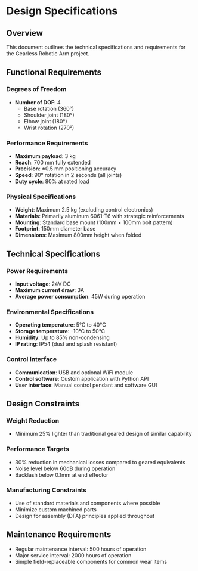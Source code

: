 # Design Specifications

## Overview
This document outlines the technical specifications and requirements for the Gearless Robotic Arm project.

## Functional Requirements

### Degrees of Freedom
- **Number of DOF**: 4
  - Base rotation (360°)
  - Shoulder joint (180°)
  - Elbow joint (180°)
  - Wrist rotation (270°)

### Performance Requirements
- **Maximum payload**: 3 kg
- **Reach**: 700 mm fully extended
- **Precision**: ±0.5 mm positioning accuracy
- **Speed**: 90° rotation in 2 seconds (all joints)
- **Duty cycle**: 80% at rated load

### Physical Specifications
- **Weight**: Maximum 2.5 kg (excluding control electronics)
- **Materials**: Primarily aluminum 6061-T6 with strategic reinforcements
- **Mounting**: Standard base mount (100mm × 100mm bolt pattern)
- **Footprint**: 150mm diameter base
- **Dimensions**: Maximum 800mm height when folded

## Technical Specifications

### Power Requirements
- **Input voltage**: 24V DC
- **Maximum current draw**: 3A
- **Average power consumption**: 45W during operation

### Environmental Specifications
- **Operating temperature**: 5°C to 40°C
- **Storage temperature**: -10°C to 50°C
- **Humidity**: Up to 85% non-condensing
- **IP rating**: IP54 (dust and splash resistant)

### Control Interface
- **Communication**: USB and optional WiFi module
- **Control software**: Custom application with Python API
- **User interface**: Manual control pendant and software GUI

## Design Constraints

### Weight Reduction
- Minimum 25% lighter than traditional geared design of similar capability

### Performance Targets
- 30% reduction in mechanical losses compared to geared equivalents
- Noise level below 60dB during operation
- Backlash below 0.1mm at end effector

### Manufacturing Constraints
- Use of standard materials and components where possible
- Minimize custom machined parts
- Design for assembly (DFA) principles applied throughout

## Maintenance Requirements
- Regular maintenance interval: 500 hours of operation
- Major service interval: 2000 hours of operation
- Simple field-replaceable components for common wear items
